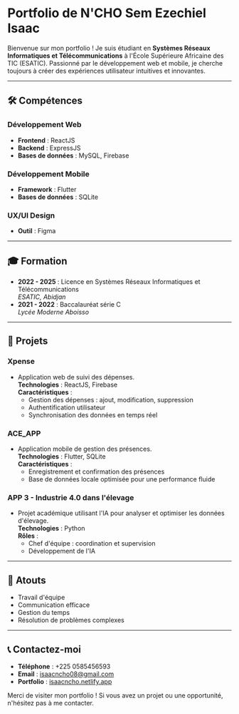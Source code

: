 # Portfolio de N'CHO Sem Ezechiel Isaac

Bienvenue sur mon portfolio ! Je suis étudiant en **Systèmes Réseaux Informatiques et Télécommunications** à l'École Supérieure Africaine des TIC (ESATIC). Passionné par le développement web et mobile, je cherche toujours à créer des expériences utilisateur intuitives et innovantes.

---

## 🛠️ Compétences

### Développement Web
- **Frontend** : ReactJS
- **Backend** : ExpressJS
- **Bases de données** : MySQL, Firebase

### Développement Mobile
- **Framework** : Flutter
- **Bases de données** : SQLite

### UX/UI Design
- **Outil** : Figma
---

## 🎓 Formation
- **2022 - 2025** : Licence en Systèmes Réseaux Informatiques et Télécommunications  
  *ESATIC, Abidjan*
- **2021 - 2022** : Baccalauréat série C  
  *Lycée Moderne Aboisso*

---

## 📂 Projets

### Xpense
- Application web de suivi des dépenses.  
  **Technologies** : ReactJS, Firebase  
  **Caractéristiques** :
  - Gestion des dépenses : ajout, modification, suppression
  - Authentification utilisateur
  - Synchronisation des données en temps réel

### ACE_APP
- Application mobile de gestion des présences.  
  **Technologies** : Flutter, SQLite  
  **Caractéristiques** :
  - Enregistrement et confirmation des présences
  - Base de données locale optimisée pour une performance fluide

### APP 3 - Industrie 4.0 dans l'élevage
- Projet académique utilisant l'IA pour analyser et optimiser les données d'élevage.  
  **Technologies** : Python  
  **Rôles** :
  - Chef d'équipe : coordination et supervision
  - Développement de l'IA

---

## 🚀 Atouts
- Travail d'équipe
- Communication efficace
- Gestion du temps
- Résolution de problèmes complexes

---

## 📞 Contactez-moi
- **Téléphone** : +225 0585456593
- **Email** : [isaacncho08@gmail.com](mailto:isaacncho08@gmail.com)
- **Portfolio** : [isaacncho.netlify.app](https://isaacncho.netlify.app)

Merci de visiter mon portfolio ! Si vous avez un projet ou une opportunité, n'hésitez pas à me contacter.
